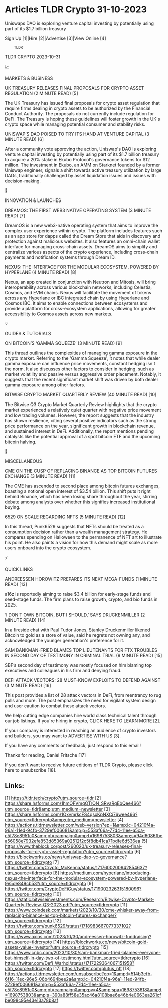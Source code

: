 # Articles TLDR Crypto 31-10-2023

Uniswaps DAO is exploring venture capital investing by potentially
using part of its $1.7 billion treasury  

Sign Up [1]|Hire [2]|Advertise [3]|View Online [4] 

		TLDR 

TLDR CRYPTO 2023-10-31

📈 

MARKETS & BUSINESS

 UK TREASURY RELEASES FINAL PROPOSALS FOR CRYPTO ASSET REGULATION (2
MINUTE READ) [5] 

 The UK Treasury has issued final proposals for crypto asset
regulation that require firms dealing in crypto assets to be
authorized by the Financial Conduct Authority. The proposals do not
currently include regulation for DeFi. The Treasury is hoping these
guidelines will foster growth in the UK's crypto space while managing
potential consumer and stability risks. 

 UNISWAP’S DAO POISED TO TRY ITS HAND AT VENTURE CAPITAL (3 MINUTE
READ) [6] 

 After a community vote approving the action, Uniswap's DAO is
exploring venture capital investing by potentially using part of its
$1.7 billion treasury to acquire a 20% stake in Ekubo Protocol's
governance tokens for $12 million. The investment in Ekubo, an AMM on
Starknet founded by a former Uniswap engineer, signals a shift towards
active treasury utilization by large DAOs, traditionally challenged by
asset liquidation issues and issues with decision-making. 

🚀 

INNOVATION & LAUNCHES

 DREAMOS: THE FIRST WEB3 NATIVE OPERATING SYSTEM (3 MINUTE READ) [7] 

 DreamOS is a new web3-native operating system that aims to improve
the complex user experience within crypto. The platform includes
features such as an app store for dapps called the Dream Store that
aids in discovery and protection against malicious websites. It also
features an omni-chain wallet interface for managing cross-chain
assets. DreamOS aims to simplify and centralize various aspects of the
crypto experience, including cross-chain payments and notification
systems through Dream ID. 

 NEXUS: THE INTERFACE FOR THE MODULAR ECOSYSTEM, POWERED BY HYPERLANE
(4 MINUTE READ) [8] 

 Nexus, an app created in conjunction with Neutron and Mitosis, will
bring interoperability across various blockchain networks, including
Celestia, Cosmos, and EVM chains. Nexus will facilitate the movement
of tokens across any Hyperlane or IBC integrated chain by using
Hyperlane and Cosmos IBC. It aims to enable connections between
ecosystems and provide a platform for cross-ecosystem applications,
allowing for greater accessibility to Cosmos assets across new
markets. 

💡 

GUIDES & TUTORIALS

 ON BITCOIN’S ‘GAMMA SQUEEZE’ (3 MINUTE READ) [9] 

 This thread outlines the complexities of managing gamma exposure in
the crypto market. Referring to the 'Gamma Squeeze', it notes that
while dealer gamma exposure can influence price movements, constant
hedging isn't the norm. It also discusses other factors to consider in
hedging, such as market volatility and passive versus aggressive order
placement. Notably, it suggests that the recent significant market
shift was driven by both dealer gamma exposure among other factors. 

 BITWISE CRYPTO MARKET QUARTERLY REVIEW (40 MINUTE READ) [10] 

 The Bitwise Q3 Crypto Market Quarterly Review highlights that the
crypto market experienced a relatively quiet quarter with negative
price movement and low trading volumes. However, the report suggests
that the industry has shown resilience, citing several positive
indicators such as the strong price performance on the year,
significant growth in blockchain revenue, and sustained interest in
DeFi. Additionally, the report mentions pending catalysts like the
potential approval of a spot bitcoin ETF and the upcoming bitcoin
halving. 

🦄 

MISCELLANEOUS

 CME ON THE CUSP OF REPLACING BINANCE AS TOP BITCOIN FUTURES EXCHANGE
(3 MINUTE READ) [11] 

 The CME has ascended to second place among bitcoin futures exchanges,
boasting a notional open interest of $3.54 billion. This shift puts it
right behind Binance, which has been losing share throughout the year,
stirring debate among analysts over whether this signifies increased
institutional buying. 

 6529 ON SCALE REGARDING NFTS (5 MINUTE READ) [12] 

 In this thread, Punk6529 suggests that NFTs should be treated as a
consumption decision rather than a wealth management strategy. He
compares spending on Halloween to the permanence of NFT art to
illustrate his point. He also paints a vision for how this demand
might scale as more users onboard into the crypto ecosystem. 

⚡ 

QUICK LINKS

 ANDREESSEN HOROWITZ PREPARES ITS NEXT MEGA-FUNDS (1 MINUTE READ) [13]


 a16z is reportedly aiming to raise $3.4 billion for early-stage funds
and seed-stage funds. The firm plans to raise growth, crypto, and bio
funds in 2025. 

 ‘I DON’T OWN BITCOIN, BUT I SHOULD,’ SAYS DRUCKENMILLER (2
MINUTE READ) [14] 

 In a fireside chat with Paul Tudor Jones, Stanley Druckenmiller
likened Bitcoin to gold as a store of value, said he regrets not
owning any, and acknowledged the younger generation's preference for
it. 

 SAM BANKMAN-FRIED BLAMES TOP LIEUTENANTS FOR FTX TROUBLES IN SECOND
DAY OF TESTIMONY IN CRIMINAL TRIAL (9 MINUTE READ) [15] 

 SBF’s second day of testimony was mostly focused on him blaming top
executives and colleagues in his firm and denying fraud. 

 DEFI ATTACK VECTORS: 28 MUST-KNOW EXPLOITS TO DEFEND AGAINST (3
MINUTE READ) [16] 

 This post provides a list of 28 attack vectors in DeFi, from
reentrancy to rug pulls and more. The post emphasizes the need for
vigilant system design and user caution to combat these attack
vectors. 

 We help cutting edge companies hire world class technical talent
through our job listings. If you're hiring in crypto, CLICK HERE TO
LEARN MORE [2]. 

If your company is interested in reaching an audience of crypto
investors and builders, you may want to ADVERTISE WITH US [3]. 

If you have any comments or feedback, just respond to this email! 

Thanks for reading, 
Daniel Fritsche [17] 

If you don't want to receive future editions of TLDR Crypto,
please click here to unsubscribe [18]. 

 

Links:
------
[1] https://tldr.tech/crypto?utm_source=tldr
[2] https://share.hsforms.com/1hmOFVmqOTrON_SRvaRqEbQee466?utm_source=tldr&amp;utm_medium=newsletter
[3] https://share.hsforms.com/1OxvmrkcFS4qsxKpNXCi76wee466?utm_source=tldrcrypto&amp;utm_medium=newsletter
[4] https://actions.tldrnewsletter.com/web-version?ep=1&amp;lc=04210f4a-96a1-11ed-94fb-3729ef006681&amp;p=553af66a-77d4-11ee-a5ca-c5f78e8951c0&amp;pt=campaign&amp;t=1698753803&amp;s=94d6086fbea56058e7932efe853d85369a02512f2c5f8db41ca71bdfe6d536ea
[5] https://www.theblock.co/post/260020/uk-treasury-releases-final-proposals-for-crypto-asset-regulation?utm_source=tldrcrypto
[6] https://blockworks.co/news/uniswap-dao-vc-governance?utm_source=tldrcrypto
[7] https://twitter.com/Crypto_McKenna/status/1717600200942854637?utm_source=tldrcrypto
[8] https://medium.com/hyperlane/introducing-nexus-the-interface-for-the-modular-ecosystem-powered-by-hyperlane-9e5de849cb53?utm_source=tldrcrypto
[9] https://twitter.com/CryptoDeFiGuy/status/1719002326315180096?utm_source=tldrcrypto
[10] https://static.bitwiseinvestments.com/Research/Bitwise-Crypto-Market-Quarterly-Review-Q3-2023.pdf?utm_source=tldrcrypto
[11] https://www.coindesk.com/markets/2023/10/30/cme-whisker-away-from-replacing-binance-as-top-bitcoin-futures-exchange/?utm_source=tldrcrypto
[12] https://twitter.com/punk6529/status/1718983667077337102?utm_source=tldrcrypto
[13] https://www.axios.com/2023/10/30/andreessen-horowitz-fundraising?utm_source=tldrcrypto
[14] https://blockworks.co/news/bitcoin-gold-assets-value-investor?utm_source=tldrcrypto
[15] https://www.cnbc.com/2023/10/30/sam-bankman-fried-blames-everyone-but-himself-in-day-two-of-testimony.html?utm_source=tldrcrypto
[16] https://twitter.com/Defi_Warhol/status/1717229364067151958?utm_source=tldrcrypto
[17] https://twitter.com/plutus_nft
[18] https://actions.tldrnewsletter.com/unsubscribe?ep=1&amp;l=514b3efb-6f16-11ec-96e5-06b4694bee2a&amp;lc=04210f4a-96a1-11ed-94fb-3729ef006681&amp;p=553af66a-77d4-11ee-a5ca-c5f78e8951c0&amp;pt=campaign&amp;pv=4&amp;spa=1698753618&amp;t=1698753803&amp;s=390a88ff58e35ac46a8108bae6e46b4e0663ea261cfbe098c95e43e13a78b8af